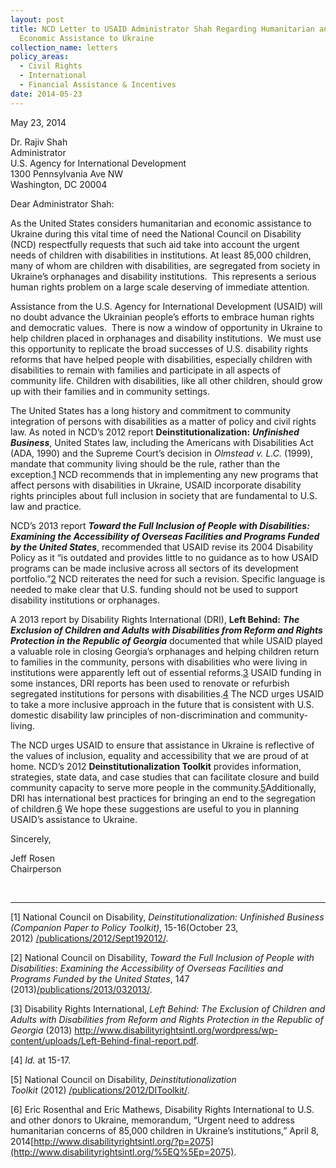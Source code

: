 ```yaml
---
layout: post
title: NCD Letter to USAID Administrator Shah Regarding Humanitarian and
  Economic Assistance to Ukraine
collection_name: letters
policy_areas:
  - Civil Rights
  - International
  - Financial Assistance & Incentives
date: 2014-05-23
---
```

May 23, 2014

Dr. Rajiv Shah\
Administrator\
U.S. Agency for International Development\
1300 Pennsylvania Ave NW\
Washington, DC 20004

Dear Administrator Shah:

As the United States considers humanitarian and economic assistance to Ukraine during this vital time of need the National Council on Disability (NCD) respectfully requests that such aid take into account the urgent needs of children with disabilities in institutions. At least 85,000 children, many of whom are children with disabilities, are segregated from society in Ukraine’s orphanages and disability institutions.  This represents a serious human rights problem on a large scale deserving of immediate attention.

Assistance from the U.S. Agency for International Development (USAID) will no doubt advance the Ukrainian people’s efforts to embrace human rights and democratic values.  There is now a window of opportunity in Ukraine to help children placed in orphanages and disability institutions.  We must use this opportunity to replicate the broad successes of U.S. disability rights reforms that have helped people with disabilities, especially children with disabilities to remain with families and participate in all aspects of community life. Children with disabilities, like all other children, should grow up with their families and in community settings.

The United States has a long history and commitment to community integration of persons with disabilities as a matter of policy and civil rights law. As noted in NCD’s 2012 report **Deinstitutionalization:** ***Unfinished Business***, United States law, including the Americans with Disabilities Act (ADA, 1990) and the Supreme Court’s decision in *Olmstead v. L.C.* (1999), mandate that community living should be the rule, rather than the exception.[1](https://ncd.gov/publications/2014/052314/#endnote1) NCD recommends that in implementing any new programs that affect persons with disabilities in Ukraine, USAID incorporate disability rights principles about full inclusion in society that are fundamental to U.S. law and practice. 

NCD’s 2013 report ***Toward the Full Inclusion of People with Disabilities: Examining the Accessibility of Overseas Facilities and Programs Funded by the United States***, recommended that USAID revise its 2004 Disability Policy as it “is outdated and provides little to no guidance as to how USAID programs can be made inclusive across all sectors of its development portfolio.”[2](https://ncd.gov/publications/2014/052314/#endnote2) NCD reiterates the need for such a revision. Specific language is needed to make clear that U.S. funding should not be used to support disability institutions or orphanages.

A 2013 report by Disability Rights International (DRI), **Left Behind:** ***The Exclusion of Children and Adults with Disabilities from Reform and Rights Protection in the Republic of Georgia*** documented that while USAID played a valuable role in closing Georgia’s orphanages and helping children return to families in the community, persons with disabilities who were living in institutions were apparently left out of essential reforms.[3](https://ncd.gov/publications/2014/052314/#endnote3) USAID funding in some instances, DRI reports has been used to renovate or refurbish segregated institutions for persons with disabilities.[4](https://ncd.gov/publications/2014/052314/#endnote4) The NCD urges USAID to take a more inclusive approach in the future that is consistent with U.S. domestic disability law principles of non-discrimination and community-living.

The NCD urges USAID to ensure that assistance in Ukraine is reflective of the values of inclusion, equality and accessibility that we are proud of at home. NCD’s 2012 **Deinstitutionalization Toolkit** provides information, strategies, state data, and case studies that can facilitate closure and build community capacity to serve more people in the community.[5](https://ncd.gov/publications/2014/052314/#endnote5)Additionally, DRI has international best practices for bringing an end to the segregation of children.[6](https://ncd.gov/publications/2014/052314/#endnote6) We hope these suggestions are useful to you in planning USAID’s assistance to Ukraine.

Sincerely,

Jeff Rosen\
Chairperson

 



- - -

[1] National Council on Disability, *Deinstitutionalization: Unfinished Business (Companion Paper to Policy Toolkit)*, 15-16(October 23, 2012) [/publications/2012/Sept192012/](https://ncd.gov/publications/2012/Sept192012/).

[2] National Council on Disability, *Toward the Full Inclusion of People with Disabilities*: *Examining the Accessibility of Overseas Facilities and Programs Funded by the United States*, 147 (2013)[/publications/2013/032013/](https://ncd.gov/publications/2013/032013/).

[3] Disability Rights International, *Left Behind: The Exclusion of Children and Adults with Disabilities from Reform and Rights Protection in the Republic of Georgia* (2013) <http://www.disabilityrightsintl.org/wordpress/wp-content/uploads/Left-Behind-final-report.pdf>.

[4] *Id.* at 15-17.

[5] National Council on Disability, *Deinstitutionalization Toolkit* (2012) [/publications/2012/DIToolkit/](https://ncd.gov/publications/2012/DIToolkit/).

[6] Eric Rosenthal and Eric Mathews, Disability Rights International to U.S. and other donors to Ukraine, memorandum, “Urgent need to address humanitarian concerns of 85,000 children in Ukraine’s institutions,” April 8, 2014[http://www.disabilityrightsintl.org/?p=2075](http://www.disabilityrightsintl.org/%5EQ%5Ep=2075).
